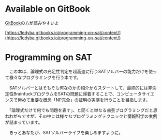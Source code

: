 # Available on GitBook

[GitBook](https://ledyba.gitbooks.io/programming-on-sat/content/)の方が読みやすいよ

[https://ledyba.gitbooks.io/programming-on-sat/content/](https://ledyba.gitbooks.io/programming-on-sat/content/)

# Programming on SAT

　この本は、論理式の充足性判定を超高速に行うSATソルバーの能力だけを使って様々なプログラミングを行う本です。

　SATソルバーとはそもそも何なのかの紹介からスタートして、最終的には非決定性BrainfuckプログラムをSATの問題に帰着することで、コンピュータサイエンスで極めて重要な概念「NP完全」の証明の実演を行うことを目指します。

　「論理式だけで何でも問題を表す」、と聞くと単なる曲芸プログラミングだと思われがちですが、その中には様々なプログラミングテクニックと情報科学の実例が詰まっています。

　きっとあなたが、SATソルバーライフを楽しめますように。
